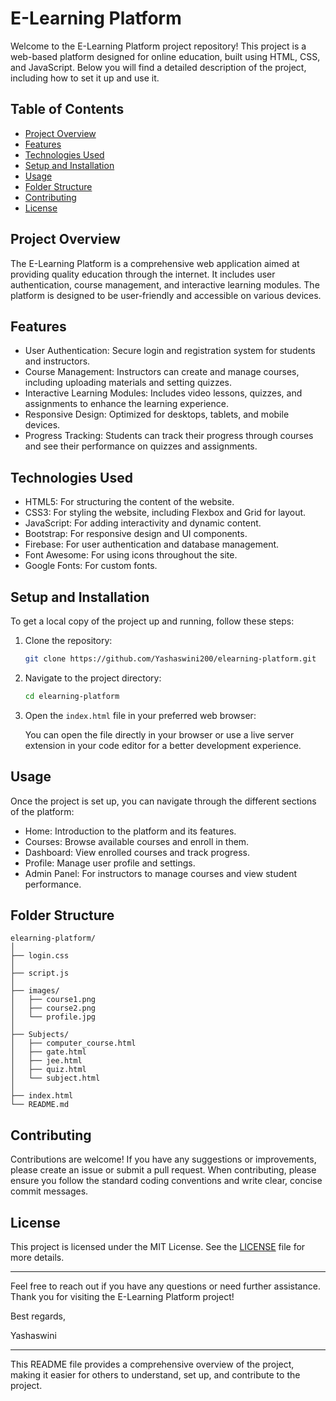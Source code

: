 # E-Learning Platform

Welcome to the E-Learning Platform project repository! This project is a web-based platform designed for online education, built using HTML, CSS, and JavaScript. Below you will find a detailed description of the project, including how to set it up and use it.

## Table of Contents

- [Project Overview](#project-overview)
- [Features](#features)
- [Technologies Used](#technologies-used)
- [Setup and Installation](#setup-and-installation)
- [Usage](#usage)
- [Folder Structure](#folder-structure)
- [Contributing](#contributing)
- [License](#license)

## Project Overview

The E-Learning Platform is a comprehensive web application aimed at providing quality education through the internet. It includes user authentication, course management, and interactive learning modules. The platform is designed to be user-friendly and accessible on various devices.

## Features

- User Authentication: Secure login and registration system for students and instructors.
- Course Management: Instructors can create and manage courses, including uploading materials and setting quizzes.
- Interactive Learning Modules: Includes video lessons, quizzes, and assignments to enhance the learning experience.
- Responsive Design: Optimized for desktops, tablets, and mobile devices.
- Progress Tracking: Students can track their progress through courses and see their performance on quizzes and assignments.

## Technologies Used

- HTML5: For structuring the content of the website.
- CSS3: For styling the website, including Flexbox and Grid for layout.
- JavaScript: For adding interactivity and dynamic content.
- Bootstrap: For responsive design and UI components.
- Firebase: For user authentication and database management.
- Font Awesome: For using icons throughout the site.
- Google Fonts: For custom fonts.

## Setup and Installation

To get a local copy of the project up and running, follow these steps:

1. Clone the repository:

   ```sh
   git clone https://github.com/Yashaswini200/elearning-platform.git
   ```

2. Navigate to the project directory:

   ```sh
   cd elearning-platform
   ```

3. Open the `index.html` file in your preferred web browser:

   You can open the file directly in your browser or use a live server extension in your code editor for a better development experience.

## Usage

Once the project is set up, you can navigate through the different sections of the platform:

- Home: Introduction to the platform and its features.
- Courses: Browse available courses and enroll in them.
- Dashboard: View enrolled courses and track progress.
- Profile: Manage user profile and settings.
- Admin Panel: For instructors to manage courses and view student performance.

## Folder Structure

```
elearning-platform/
│
├── login.css
│
├── script.js
│
├── images/
│   ├── course1.png
│   ├── course2.png
│   └── profile.jpg
│
├── Subjects/
│   ├── computer_course.html
│   ├── gate.html
│   ├── jee.html
│   ├── quiz.html
│   └── subject.html
│
├── index.html
└── README.md
```

## Contributing

Contributions are welcome! If you have any suggestions or improvements, please create an issue or submit a pull request. When contributing, please ensure you follow the standard coding conventions and write clear, concise commit messages.

## License

This project is licensed under the MIT License. See the [LICENSE](LICENSE) file for more details.

---

Feel free to reach out if you have any questions or need further assistance. Thank you for visiting the E-Learning Platform project!

Best regards,

Yashaswini

---

This README file provides a comprehensive overview of the project, making it easier for others to understand, set up, and contribute to the project.
